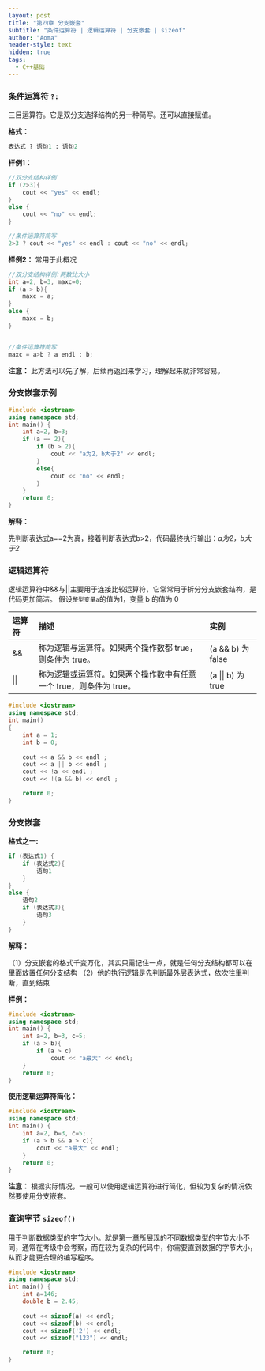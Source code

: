 ```yaml
---
layout: post
title: "第四章 分支嵌套"
subtitle: "条件运算符 | 逻辑运算符 | 分支嵌套 | sizeof"
author: "Aoma"
header-style: text
hidden: true
tags:
  - C++基础
---
```




### 条件运算符 `?:`

三目运算符。它是双分支选择结构的另一种简写。还可以直接赋值。

**格式：**

```python
表达式 ? 语句1 : 语句2
```

**样例1：**

```c++
//双分支结构样例
if (2>3){
	cout << "yes" << endl;
}
else {
	cout << "no" << endl;
}

//条件运算符简写
2>3 ? cout << "yes" << endl : cout << "no" << endl;

```



**样例2：** 常用于此概况

```c++
//双分支结构样例:两数比大小
int a=2, b=3, maxc=0;
if (a > b){
	maxc = a;
}
else {
	maxc = b;
}


//条件运算符简写
maxc = a>b ? a endl : b;
```

**注意：** 此方法可以先了解，后续再返回来学习，理解起来就非常容易。



### 分支嵌套示例

```c++
#include <iostream>
using namespace std;
int main() {
    int a=2, b=3;
    if (a == 2){
    	if (b > 2){
    		cout << "a为2，b大于2" << endl;
    	}
    	else{
    		cout << "no" << endl;
    	}
	}
    return 0;
}
```

**解释：**

先判断表达式a==2为真，接着判断表达式b>2，代码最终执行输出：*a为2，b大于2*



### 逻辑运算符

逻辑运算符中&&与||主要用于连接比较运算符，它常常用于拆分分支嵌套结构，是代码更加简洁。
假设`整型变量a`的值为1，变量 b 的值为 0

| 运算符 | 描述                                                         | 实例               |
| :----- | :----------------------------------------------------------- | :----------------- |
| &&     | 称为逻辑与运算符。如果两个操作数都 true，则条件为 true。     | (a && b) 为 false  |
| \|\|   | 称为逻辑或运算符。如果两个操作数中有任意一个 true，则条件为 true。 | (a \|\| b) 为 true |

```c++
#include <iostream>
using namespace std;
int main()
{
    int a = 1;
    int b = 0;
    
    cout << a && b << endl ;
    cout << a || b << endl ;
    cout << !a << endl ;
    cout << !(a && b) << endl ;

    return 0;
}
```



### 分支嵌套

**格式之一:**

```c++
if (表达式1) {
    if (表达式2){
        语句1
    }
}
else {
    语句2
    if (表达式3){
        语句3
    }
}
```

**解释：**

（1）分支嵌套的格式千变万化，其实只需记住一点，就是任何分支结构都可以在里面放置任何分支结构
（2）他的执行逻辑是先判断最外层表达式，依次往里判断，直到结束

**样例：**

```c++
#include <iostream>
using namespace std;
int main() {
    int a=2, b=3, c=5;
    if (a > b){
        if (a > c)
    		cout << "a最大" << endl;
    }
    return 0;
}
```

**使用逻辑运算符简化：**

```c++
#include <iostream>
using namespace std;
int main() {
    int a=2, b=3, c=5;
    if (a > b && a > c){
        cout << "a最大" << endl;
    }
    return 0;
}
```

**注意：** 根据实际情况，一般可以使用逻辑运算符进行简化，但较为复杂的情况依然要使用分支嵌套。



### 查询字节 `sizeof()`

用于判断数据类型的字节大小。就是第一章所展现的不同数据类型的字节大小不同，通常在考级中会考察，而在较为复杂的代码中，你需要直到数据的字节大小，从而才能更合理的编写程序。

```c++
#include <iostream>
using namespace std;
int main() {
    int a=146;
    double b = 2.45;
    
    cout << sizeof(a) << endl;
    cout << sizeof(b) << endl;
    cout << sizeof('2') << endl;
    cout << sizeof("123") << endl;

    return 0;
}
```
